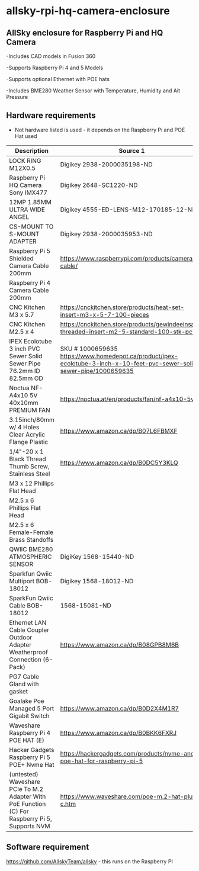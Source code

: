 # allsky-rpi-hq-camera-enclosure

## AllSky enclosure for Raspberry Pi and HQ Camera 
-Includes CAD models in Fusion 360<br>

-Supports Raspberry Pi 4 and 5 Models<br>

-Supports optional Ethernet with POE hats<br>

-Includes BME280 Weather Sensor with Temperature, Humidity and Ait Pressure<br>


## Hardware requirements
- Not hardware listed is used - it depends on the Raspberry Pi and POE Hat used

| Description | Source 1 | Source 2|
|-----------------------------|---|---|
| LOCK RING M12X0.5| Digikey 2938-2000035198-ND | Basler Inc. 2000035198 |
| Raspberry Pi HQ Camera Sony IMX477 | Digikey  2648-SC1220-ND | https://www.raspberrypi.com/products/raspberry-pi-high-quality-camera/ | 
| 12MP 1.85MM ULTRA WIDE ANGEL | Digikey 4555-ED-LENS-M12-170185-12-ND | EDATEC ED-LENS-M12-170185-12 |
| CS-MOUNT TO S-MOUNT ADAPTER | Digikey 2938-2000035953-ND | Basler Inc.  2000035953 |
| Raspberry Pi 5 Shielded Camera Cable 200mm | https://www.raspberrypi.com/products/camera-cable/ | |
| Raspberry Pi 4 Camera Cable 200mm | | |
| CNC Kitchen M3 x 5.7 | https://cnckitchen.store/products/heat-set-insert-m3-x-5-7-100-pieces | |
| CNC Kitchen M2.5 x 4 | https://cnckitchen.store/products/gewindeeinsatz-threaded-insert-m2-5-standard-100-stk-pcs | |
| IPEX Ecolotube 3 inch PVC Sewer Solid Sewer Pipe 76.2mm ID 82.5mm OD | SKU # 1000659635  https://www.homedepot.ca/product/ipex-ecolotube-3-inch-x-10-feet-pvc-sewer-solid-sewer-pipe/1000659635 | |
| Noctua NF-A4x10 5V 40x10mm PREMIUM FAN | https://noctua.at/en/products/fan/nf-a4x10-5v | |
| 3.15inch/80mm w/ 4 Holes Clear Acrylic Flange Plastic | https://www.amazon.ca/dp/B07L6FBMXF | https://www.amazon.com/dp/B07L6FBMXF |
| 1/4"-20 x 1 Black Thread Thumb Screw, Stainless Steel | https://www.amazon.ca/dp/B0DC5Y3KLQ | https://www.amazon.com/dp/B0DC5Y3KLQ |
| M3 x 12 Phillips Flat Head | | |
| M2.5 x 6 Phillips Flat Head | | |
| M2.5 x 6 Female-Female Brass Standoffs | | |
|QWIIC BME280 ATMOSPHERIC SENSOR| DigiKey 1568-15440-ND | SparkFun 15440|
| Sparkfun Qwiic Multiport BOB-18012 | Digikey 1568-18012-ND | Sparkfun BOB-18012 | 
| SparkFun Qwiic Cable BOB-18012 | 1568-15081-ND | Sparkfun BOB-18012 | 
| Ethernet LAN Cable Coupler Outdoor Adapter Weatherproof Connection (6-Pack) |  https://www.amazon.ca/dp/B08GPB8M6B | https://www.amazon.com/dp/B08GPB8M6B |
| PG7 Cable Gland  with gasket | | |
| Goalake Poe Managed 5 Port Gigabit Switch | https://www.amazon.ca/dp/B0D2X4M1R7 | https://www.amazon.com/dp/B0D2X4M1R7 |
| Waveshare Raspberry Pi 4 POE HAT (E) | https://www.amazon.ca/dp/B0BKK6FXRJ | https://www.amazon.com/dp/B0BKK6FXRJ |
| Hacker Gadgets Raspberry Pi 5 POE+ Nvme Hat | https://hackergadgets.com/products/nvme-and-poe-hat-for-raspberry-pi-5 | |
| (untested) Waveshare PCIe To M.2 Adapter With PoE Function (C) For Raspberry Pi 5, Supports NVM | https://www.waveshare.com/poe-m.2-hat-plus-c.htm | |


## Software requirement
https://github.com/AllskyTeam/allsky - this runs on the Raspberry PI<br>

